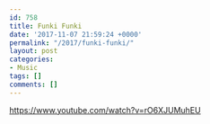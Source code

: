 ```yaml
---
id: 758
title: Funki Funki
date: '2017-11-07 21:59:24 +0000'
permalink: "/2017/funki-funki/"
layout: post
categories:
- Music
tags: []
comments: []
---
```

<https://www.youtube.com/watch?v=rO6XJUMuhEU>